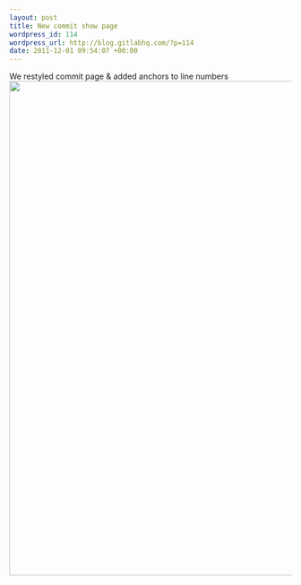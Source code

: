 ```yaml
--- 
layout: post
title: New commit show page
wordpress_id: 114
wordpress_url: http://blog.gitlabhq.com/?p=114
date: 2011-12-01 09:54:07 +00:00
---
```

We restyled commit page & added anchors to line numbers
<a href="http://blog.gitlabhq.com/wp-content/uploads/2011/12/commits1.png"><img src="http://blog.gitlabhq.com/wp-content/uploads/2011/12/commits1.png" alt="" title="commits" width="1059" height="883" class="aligncenter size-full wp-image-115" /></a>
